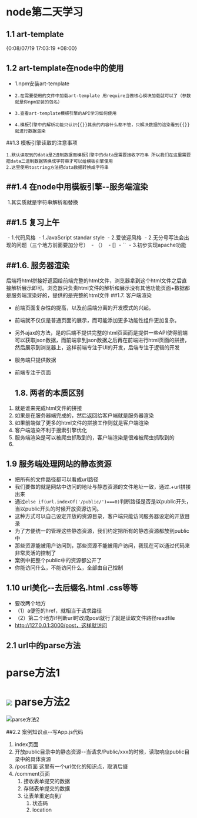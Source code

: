# node第二天学习

## 1.1 art-template

   {0:08/07/19 17:03:19 +08:00} 

## 1.2 art-template在node中的使用

 -    1.npm安装art-template
-     2.在需要使用的文件中加载art-template 用require当做核心模块加载就可以了（参数就是你npm安装的包名）
-     3.查看art-template模板引擎的API学习如何使用
-     4.模板引擎中的解析功能只认识{{}}其余的内容什么都不管，只解决数据的渲染看到{{}}就进行数据渲染

##1.3 模板引擎读取的注意事项

    1.默认读取到的data是2进制数据而模板引擎中的data是需要接收字符串 所以我们在这里需要把data二进制数据转换成字符串才可以给模板引擎使用
    2.这里使用tostring方法把data数据转换成字符串

## ##1.4 在node中用模板引擎--服务端渲染

​    1.其实质就是字符串解析和替换

## ##1.5 复习上午  

​      -   1.代码风格
​    - 1.JavaScript standar style
​    - 2.爱彼迎风格
​    - 2.无分号写法会出现的问题（三个地方前面要加分号）
​    - （）
​    -  []
​    -  ``
​    - 3.初步实现apache功能

## ##1.6. 服务器渲染

​    后端将html拼接好返回给前端完整的html文件，浏览器拿到这个html文件之后直接解析展示即可。浏览器只负责html文件的解析和展示没有其他功能
​    页面+数据都是服务端渲染好的，提供的是完整的html文件
##1.7. 客户端渲染
​    

- 前端页面复杂性的提高，以及前后端分离的开发模式的兴起。
- 前端就不仅仅是普通页面的展示，而可能添加更多功能性组件更加复杂。
- 另外ajax的方法，是的后端不提供完整的html页面而是提供一些API使得前端可以获取json数据，而前端拿到json数据之后再在前端进行html页面的拼接，然后展示到浏览器上，这样前端专注于UI的开发，后端专注于逻辑的开发
- 服务端只提供数据
- 前端专注于页面

  ## 1.8. 两者的本质区别 
1. 就是谁来完成html文件的拼接
1. 如果是在服务器端完成的，然后返回给客户端就是服务器渲染
1. 如果前端做了更多的html文件的拼接工作则就是客户端渲染
2. 客户端渲染不利于搜索引擎优化
3. 服务端渲染是可以被爬虫抓取到的，客户端渲染是很难被爬虫抓取到的
4. 
  
## 1.9 服务端处理网站的静态资源
- 把所有的文件路径都可以看成url路径
- 我们要做的就是网站中访问的地址与静态资源的文件地址一致，通过.+url拼接出来
- 通过`else if(url.indexOf('/public/')===0)`判断路径是否是以public开头，当以public开头的时候开放资源访问。
- 这种方式可以自己设定开放的资源目录，客户端只能访问服务器设定的开放目录
- 为了方便统一的管理这些静态资源，我们约定把所有的静态资源都放到public中
- 那些资源能被用户访问到，那些资源不能被用户访问，我现在可以通过代码来非常灵活的控制了
- 案例中把整个public中的资源都公开了
- 你能访问什么，不能访问什么，全部由自己控制

## 1.10 url美化--去后缀名.html .css等等
- 要改两个地方
- （1）a便签的href，就相当于请求路径
- （2）第二个地方if判断url时改成post就行了就是读取文件路径readfile
- http://127.0.0.1:3000/post，这样就访问


## 2.1 url中的parse方法
parse方法1
========
![](https://i.imgur.com/pJ1EoVS.png)
parse方法2
========
![parse方法2](https://i.imgur.com/cyMNVZN.png)

##2.2 案例知识点--写App.js代码
1. index页面
2. 开放public目录中的静态资源--当请求/Public/xxx的时候，读取响应public目录中的具体资源
3. /post页面 这里有一个url优化的知识点，取消后缀
4. /comment页面
    1. 接收表单提交的数据
    2. 存储表单提交的数据
    3. 让表单重定向到/
        1. 状态码
        2. location

